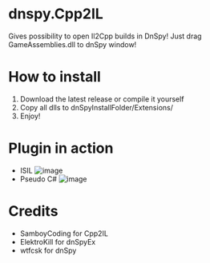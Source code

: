 # dnspy.Cpp2IL
Gives possibility to open Il2Cpp builds in DnSpy! Just drag GameAssemblies.dll to dnSpy window!
# How to install
1) Download the latest release or compile it yourself
2) Copy all dlls to dnSpyInstallFolder/Extensions/
3) Enjoy!
# Plugin in action
- ISIL
![image](https://github.com/BadRyuner/dnspy.Cpp2IL/assets/54708336/bf3cc9c7-dc51-4205-8a0f-988591c16152)
- Pseudo C#
![image](https://github.com/BadRyuner/dnspy.Cpp2IL/assets/54708336/d7dd7430-df74-4905-a5d4-b7b321989829)
# Credits
- SamboyCoding for Cpp2IL
- ElektroKill for dnSpyEx
- wtfcsk for dnSpy
